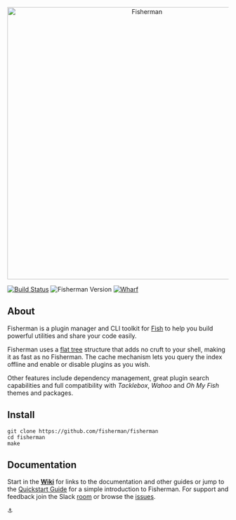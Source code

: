 <p align="center">
  <a href="http://fisherman.sh">
    <img alt="Fisherman" width=620px  src="https://cloud.githubusercontent.com/assets/8317250/10865127/daa0e138-8044-11e5-91f9-f72228974552.png">
  </a>
</p>

[![Build Status][travis-badge]][travis-link]
![Fisherman Version][fisherman-version]
[![Wharf][wharf-badge]][wharf-link]

## About

Fisherman is a plugin manager and CLI toolkit for [Fish][fish] to help you build powerful utilities and share your code easily.

Fisherman uses a [flat tree][flat-tree] structure that adds no cruft to your shell, making it as fast as no Fisherman. The cache mechanism lets you query the index offline and enable or disable plugins as you wish.

Other features include dependency management, great plugin search capabilities and full compatibility with _Tacklebox_, _Wahoo_ and _Oh My Fish_ themes and packages.

## Install

```fish
git clone https://github.com/fisherman/fisherman
cd fisherman
make
```


## Documentation

Start in the [**Wiki**][docs] for links to the documentation and other guides or jump to the [Quickstart Guide][quickstart] for a simple introduction to Fisherman. For support and feedback join the Slack [room][wharf-link] or browse the [issues][issues].


:anchor:


<!-- Links -->

[faq]: https://github.com/fisherman/fisherman/wiki/FAQ
[fish]: https://github.com/fish-shell/fish-shell
[docs]: https://github.com/fisherman/fisherman/wiki
[intro]: man/man7/fisher-tour.md
[issues]: http://github.com/fisherman/fisherman/issues
[quickstart]: https://github.com/fisherman/fisherman/wiki/Quickstart-Guide
[flat-tree]: https://github.com/fisherman/fisherman/blob/master/man/man7/fisher.md#flat-tree
[wharf-link]: https://fisherman-wharf.herokuapp.com/
[fisher-tour]: man/man7/fisher-tour.md
[wharf-badge]: https://img.shields.io/badge/wharf-join%20the%20chat-00cc99.svg?style=flat-square
[screencasts]: https://github.com/fisherman/fisherman/wiki/Screencasts
[travis-link]: https://travis-ci.org/fisherman/fisherman
[travis-badge]: https://img.shields.io/travis/fisherman/fisherman.svg?style=flat-square
[fisherman-version]: https://img.shields.io/badge/fisherman-v0.4.0-00B9FF.svg?style=flat-square
